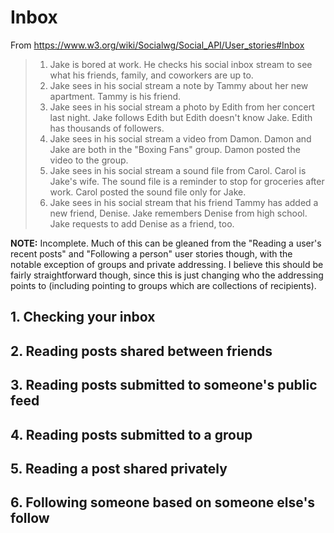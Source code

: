 # Inbox

From https://www.w3.org/wiki/Socialwg/Social_API/User_stories#Inbox

> 1. Jake is bored at work. He checks his social inbox stream to see what his friends, family, and coworkers are up to.
> 2. Jake sees in his social stream a note by Tammy about her new apartment. Tammy is his friend.
> 3. Jake sees in his social stream a photo by Edith from her concert last night. Jake follows Edith but Edith doesn't know Jake. Edith has thousands of followers.
> 4. Jake sees in his social stream a video from Damon. Damon and Jake are both in the "Boxing Fans" group. Damon posted the video to the group.
> 5. Jake sees in his social stream a sound file from Carol. Carol is Jake's wife. The sound file is a reminder to stop for groceries after work. Carol posted the sound file only for Jake.
> 6. Jake sees in his social stream that his friend Tammy has added a new friend, Denise. Jake remembers Denise from high school. Jake requests to add Denise as a friend, too.

**NOTE:** Incomplete.  Much of this can be gleaned from the "Reading a
  user's recent posts" and "Following a person" user stories though,
  with the notable exception of groups and private addressing.  I
  believe this should be fairly straightforward though, since this is
  just changing who the addressing points to (including pointing to
  groups which are collections of recipients).

## 1. Checking your inbox

## 2. Reading posts shared between friends

## 3. Reading posts submitted to someone's public feed

## 4. Reading posts submitted to a group

## 5. Reading a post shared privately

## 6. Following someone based on someone else's follow
